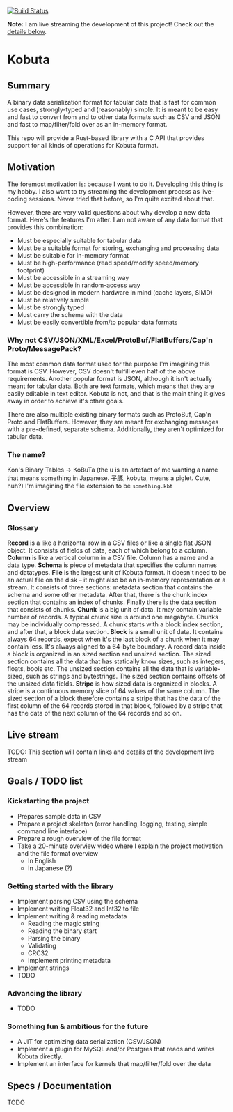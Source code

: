 [![Build Status](https://travis-ci.org/golddranks/kobuta.svg?branch=master)](https://travis-ci.org/golddranks/kobuta)

**Note:** I am live streaming the development of this project!
Check out the [details below](#live-stream).

# Kobuta
## Summary

A binary data serialization format for tabular data
that is fast for common use cases,
strongly-typed and (reasonably) simple.
It is meant to be easy and fast to convert from and to
other data formats such as CSV and JSON and fast to
map/filter/fold over as an in-memory format.

This repo will provide a Rust-based library with a C API
that provides support for all kinds of operations for Kobuta format.

## Motivation

The foremost motivation is: because I want to do it.
Developing this thing is my hobby.
I also want to try streaming the development process
as live-coding sessions. Never tried that before,
so I'm quite excited about that.

However, there are very valid questions about why develop a new
data format. Here's the features I'm after. I am not aware of any
data format that provides this combination:

- Must be especially suitable for tabular data
- Must be a suitable format for storing, exchanging and processing data
- Must be suitable for in-memory format
- Must be high-performance (read speed/modify speed/memory footprint)
- Must be accessible in a streaming way
- Must be accessible in random-access way
- Must be designed in modern hardware in mind (cache layers, SIMD)
- Must be relatively simple
- Must be strongly typed
- Must carry the schema with the data
- Must be easily convertible from/to popular data formats

### Why not CSV/JSON/XML/Excel/ProtoBuf/FlatBuffers/Cap'n Proto/MessagePack?

The most common data format
used for the purpose I'm imagining this format is CSV.
However, CSV doesn't fulfill even half of the above requirements.
Another popular format is JSON,
although it isn't actually meant for tabular data.
Both are text formats,
which means that they are easily editable in text editor.
Kobuta is not, and that is the main thing it gives away
in order to achieve it's other goals.

There are also multiple existing binary formats such as
ProtoBuf, Cap'n Proto and FlatBuffers.
However, they are meant for exchanging messages
with a pre-defined, separate schema.
Additionally, they aren't optimized for tabular data.

### The name?

Kon's Binary Tables → KoBuTa
(the u is an artefact of me wanting a name
that means something in Japanese.
子豚, kobuta, means a piglet. Cute, huh?)
I'm imagining the file extension to be `something.kbt`

## Overview

### Glossary
**Record** is a like a horizontal row in a CSV files or like a single flat JSON object. It consists of fields of data, each of which belong to a column.
**Column** is like a vertical column in a CSV file. Column has a name and a data type.
**Schema** is piece of metadata that specifies the column names and datatypes.
**File** is the largest unit of Kobuta format. It doesn't need to be an actual file on the disk – it might also be an in-memory representation or a stream. It consists of three sections: metadata section that contains the schema and some other metadata. After that, there is the chunk index section that contains an index of chunks. Finally there is the data section that consists of chunks.
**Chunk** is a big unit of data. It may contain variable number of records. A typical chunk size is around one megabyte. Chunks may be individually compressed. A chunk starts with a block index section, and after that, a block data section.
**Block** is a small unit of data. It contains always 64 records, expect when it's the last block of a chunk when it may contain less. It's always aligned to a 64-byte boundary. A record data inside a block is organized in an sized section and unsized section. The sized section contains all the data that has statically know sizes, such as integers, floats, bools etc. The unsized section contains all the data that is variable-sized, such as strings and bytestrings. The sized section contains offsets of the unsized data fields.
**Stripe** is how sized data is organized in blocks. A stripe is a continuous memory slice of 64 values of the same column. The sized section of a block therefore contains a stripe that has the data of the first column of the 64 records stored in that block, followed by a stripe that has the data of the next column of the 64 records and so on.

## Live stream

TODO: This section will contain links and details of the development live stream

## Goals / TODO list

### Kickstarting the project
- Prepares sample data in CSV
- Prepare a project skeleton (error handling, logging, testing, simple command line interface)
- Prepare a rough overview of the file format
- Take a 20-minute overview video where I explain the project motivation and the file format overview
    - In English
    - In Japanese (?)

### Getting started with the library
- Implement parsing CSV using the schema
- Implement writing Float32 and Int32 to file
- Implement writing & reading metadata
	- Reading the magic string
	- Reading the binary start
	- Parsing the binary
	- Validating
	- CRC32 
	- Implement printing metadata
- Implement strings
- TODO

### Advancing the library

- TODO

### Something fun & ambitious for the future
- A JIT for optimizing data serialization (CSV/JSON)
- Implement a plugin for MySQL and/or Postgres that
reads and writes Kobuta directly.
- Implement an interface for kernels that map/filter/fold
over the data

## Specs / Documentation

TODO
